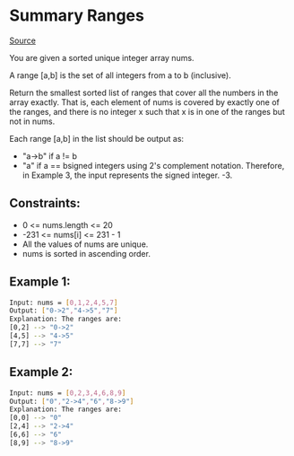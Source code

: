# Summary Ranges
[Source](https://leetcode.com/problems/summary-ranges/description/)

You are given a sorted unique integer array nums.

A range [a,b] is the set of all integers from a to b (inclusive).

Return the smallest sorted list of ranges that cover all the numbers in the array exactly. That is, each element of nums is covered by exactly one of the ranges, and there is no integer x such that x is in one of the ranges but not in nums.

Each range [a,b] in the list should be output as:

- "a->b" if a != b
- "a" if a == bsigned integers using 2's complement notation. Therefore, in Example 3, the input represents the signed integer. -3.

## Constraints:

 - 0 <= nums.length <= 20
 - -231 <= nums[i] <= 231 - 1
 - All the values of nums are unique.
 - nums is sorted in ascending order.

## Example 1:
```sh
Input: nums = [0,1,2,4,5,7]
Output: ["0->2","4->5","7"]
Explanation: The ranges are:
[0,2] --> "0->2"
[4,5] --> "4->5"
[7,7] --> "7"
```

## Example 2:
```sh
Input: nums = [0,2,3,4,6,8,9]
Output: ["0","2->4","6","8->9"]
Explanation: The ranges are:
[0,0] --> "0"
[2,4] --> "2->4"
[6,6] --> "6"
[8,9] --> "8->9"
```